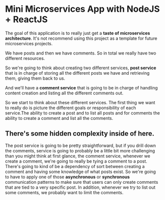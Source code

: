 # Mini Microservices App with NodeJS + ReactJS

The goal of this application is to really just get a **taste of microservices architecture**. It's not recommend using this project as a template for future microservices projects. 

We have posts and then we have comments. So in total we really have two different resources.

So we're going to think about creating two different services, **post service** that is in charge of storing all the different posts we have and retrieving them, giving them back to us.

And we'll have a **comment service** that is going to be in charge of handling content creation and listing all the different comments out.

So we start to think about these different services. The first thing we want to really do is picture the different goals or responsibility of each service.The ability to create a post and to list all posts and for comments the ability to create a comment and list all the comments.

## There's some hidden complexity inside of here.

The post service is going to be pretty straightforward, but if you drill down the comments, service is going to probably be a little bit more challenging than you might think at first glance, the comment service, whenever we create a comment, we're going to really be tying a comment to a post. There's going to kind of be a dependency of sort between creating a comment and having some knowledge of what posts exist. So we're going to have to apply one of those **asynchronous** or **synchronous** communication patterns to make sure that users can only create comments that are tied to a very specific post. In addition, whenever we try to list out some comments, we probably want to limit the comments.